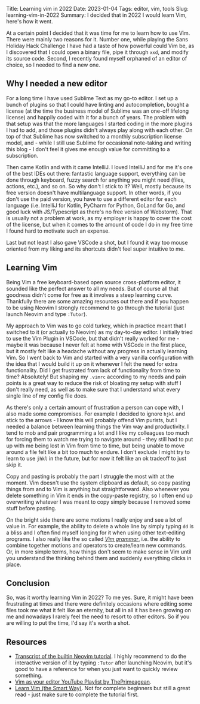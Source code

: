 Title: Learning vim in 2022
Date: 2023-01-04
Tags: editor, vim, tools
Slug: learning-vim-in-2022
Summary: I decided that in 2022 I would learn Vim, here's how it went.


At a certain point I decided that it was time for me to learn how to use Vim. There were mainly two reasons for it. Number one, while playing the Sans Holiday Hack Challenge I have had a taste of how powerful could Vim be, as I discovered that I could open a binary file, pipe it through `xxd`, and modify its source code. Second, I recently found myself orphaned of an editor of choice, so I needed to find a new one.

## Why I needed a new editor

For a long time I have used Sublime Text as my go-to editor. I set up a bunch of plugins so that I could have linting and autocompletion, bought a license (at the time the business model of Sublime was an one-off lifelong license) and happily coded with it for a bunch of years. The problem with that setup was that the more languages I started coding in the more plugins I had to add, and those plugins didn't always play along with each other. On top of that Sublime has now switched to a monthly subscription license model, and - while I still use Sublime for occasional note-taking and writing this blog - I don't feel it gives me enough value for committing to a subscription.

Then came Kotlin and with it came IntelliJ. I loved IntelliJ and for me it's one of the best IDEs out there: fantastic language support, everything can be done through keyboard, fuzzy search for anything you might need (files, actions, etc.), and so on. So why don't I stick to it? Well, mostly because its free version doesn't have multilanguage support. In other words, if you don't use the paid version, you have to use a different editor for each language (i.e. IntelliJ for Kotlin, PyCharm for Python, GoLand for Go, and good luck with JS/Typescript as there's no free version of Webstorm). That is usually not a problem at work, as my employer is happy to cover the cost of the license, but when it comes to the amount of code I do in my free time I found hard to motivate such an expense.

Last but not least I also gave VSCode a shot, but I found it way too mouse oriented from my liking and its shortcuts didn't feel super intuitive to me.

## Learning Vim

Being Vim a free keyboard-based open source cross-platform editor, it sounded like the perfect answer to all my needs. But of course all that goodness didn't come for free as it involves a steep learning curve. Thankfully there are some amazing resources out there and if you happen to be using Neovim I strongly recommend to go through the tutorial (just launch Neovim and type `:Tutor`).

My approach to Vim was to go cold turkey, which in practice meant that I switched to it (or actually to Neovim) as my day-to-day editor. I initially tried to use the Vim Plugin in VSCode, but that didn't really worked for me - maybe it was because I never felt at home with VSCode in the first place, but it mostly felt like a headache without any progress in actually learning Vim. So I went back to Vim and started with a very vanilla configuration with the idea that I would build it up on it whenever I felt the need for extra functionality. Did I get frustrated from lack of functionality from time to time? Absolutely! But shaping my `.vimrc` according to my needs and pain points is a great way to reduce the risk of bloating my setup with stuff I don't really need, as well as to make sure that I understand what every single line of my config file does.

As there's only a certain amount of frustration a person can cope with, I also made some compromises. For example I decided to ignore `hjkl` and stick to the arrows - I know this will probably offend Vim purists, but I needed a balance between learning things the Vim way and productivity. I tend to mob and pair programming a lot and I like my colleagues too much for forcing them to watch me trying to navigate around - they still had to put up with me being lost in Vim from time to time, but being unable to move around a file felt like a bit too much to endure. I don't exclude I might try to learn to use `jhkl` in the future, but for now it felt like an ok tradeoff to just skip it.

Copy and pasting is probably the part I struggle the most with at the moment. Vim doesn't use the system clipboard as default, so copy pasting things from and to Vim is anything but straightforward. Also whenever you delete something in Vim it ends in the copy-paste registry, so I often end up overwriting whatever I was meant to copy simply because I removed some stuff before pasting.

On the bright side there are some motions I really enjoy and see a lot of value in. For example, the ability to delete a whole line by simply typing `dd` is a bliss and I often find myself longing for it when using other text-editing programs. I also really like the so called [_Vim grammar_](https://github.com/iggredible/Learn-Vim/blob/master/ch04_vim_grammar.md), i.e. the ability to combine together motions and operators to create/learn new commands. Or, in more simple terms, how things don't seem to make sense in Vim until you understand the thinking behind them and suddenly everything clicks in place.

## Conclusion

So, was it worthy learning Vim in 2022? To me yes. Sure, it might have been frustrating at times and there were definitely occasions where editing some files took me what it felt like an eternity, but all in all it has been growing on me and nowadays I rarely feel the need to resort to other editors. So if you are willing to put the time, I'd say it's worth a shot.


## Resources

- [Transcript of the builtin Neovim tutorial](https://github.com/neovim/neovim/blob/master/runtime/tutor/en/vim-01-beginner.tutor). I highly recommend to do the interactive version of it by typing `:Tutor` after launching Neovim, but it's good to have a reference for when you just want to quickly review something.
- [Vim as your editor YouTube Playlist by ThePrimeagean](https://www.youtube.com/playlist?list=PLm323Lc7iSW_wuxqmKx_xxNtJC_hJbQ7R).
- [Learn Vim (the Smart Way)](https://github.com/iggredible/Learn-Vim). Not for complete beginners but still a great read - just make sure to complete the tutorial first.
